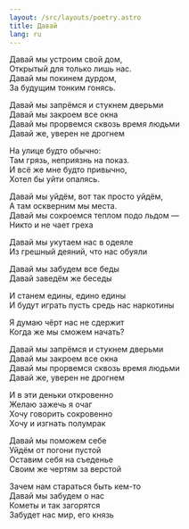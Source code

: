 ```yaml
---
layout: /src/layouts/poetry.astro
title: Давай
lang: ru
---
```


Давай мы устроим свой дом,  
Открытый для только лишь нас.  
Давай мы покинем дурдом,  
За будущим тонким гонясь.

Давай мы запрёмся и стукнем дверьми  
Давай мы закроем все окна  
Давай мы прорвемся сквозь время людьми  
Давай же, уверен не дрогнем

На улице будто обычно:  
Там грязь, неприязнь на показ.  
И всё же мне будто привычно,  
Хотел бы уйти опалясь.

Давай мы уйдём, вот так просто уйдём,  
А там оскверним мы места.  
Давай мы сокроемся теплом подо льдом —  
Никто и не чает греха

Давай мы укутаем нас в одеяле  
Из грешный деяний, что нас обуяли

Давай мы забудем все беды  
Давай заведём же беседы

И станем едины, едино едины  
И будут играть пусть средь нас наркотины

Я думаю чёрт нас не сдержит  
Когда же мы сможем начать?

Давай мы запрёмся и стукнем дверьми  
Давай мы закроем все окна  
Давай мы прорвемся сквозь время людьми  
Давай же, уверен не дрогнем

И в эти деньки откровенно  
Желаю зажечь я очаг  
Хочу говорить сокровенно  
Хочу и изгнать полумрак

Давай мы поможем себе  
Уйдём от погони пустой  
Оставим себя на съеденье  
Своим же чертям за верстой

Зачем нам стараться быть кем-то  
Давай мы забудем о нас  
Кометы и так загорятся  
Забудет нас мир, его князь
